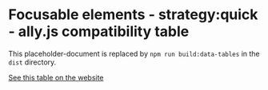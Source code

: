 
# Focusable elements - strategy:quick - ally.js compatibility table

This placeholder-document is replaced by `npm run build:data-tables` in the `dist` directory.

[See this table on the website](https://allyjs.io/docs/data-tables/focusable.quick.html)
